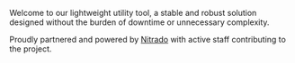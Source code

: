 Welcome to our lightweight utility tool, a stable and robust solution designed without the burden of downtime or unnecessary complexity. 

Proudly partnered and powered by [Nitrado](https://nitra.do/obeliskdevelopment) with active staff contributing to the project.
